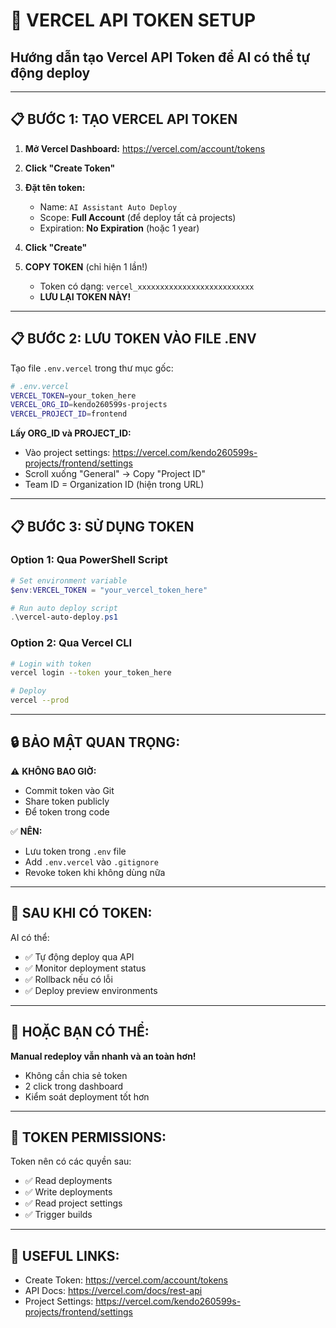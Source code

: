 # 🔑 VERCEL API TOKEN SETUP

## Hướng dẫn tạo Vercel API Token để AI có thể tự động deploy

---

## 📋 **BƯỚC 1: TẠO VERCEL API TOKEN**

1. **Mở Vercel Dashboard:**
   https://vercel.com/account/tokens

2. **Click "Create Token"**

3. **Đặt tên token:**
   - Name: `AI Assistant Auto Deploy`
   - Scope: **Full Account** (để deploy tất cả projects)
   - Expiration: **No Expiration** (hoặc 1 year)

4. **Click "Create"**

5. **COPY TOKEN** (chỉ hiện 1 lần!)
   - Token có dạng: `vercel_xxxxxxxxxxxxxxxxxxxxxxxxxx`
   - **LƯU LẠI TOKEN NÀY!**

---

## 📋 **BƯỚC 2: LƯU TOKEN VÀO FILE .ENV**

Tạo file `.env.vercel` trong thư mục gốc:

```bash
# .env.vercel
VERCEL_TOKEN=your_token_here
VERCEL_ORG_ID=kendo260599s-projects
VERCEL_PROJECT_ID=frontend
```

**Lấy ORG_ID và PROJECT_ID:**
- Vào project settings: https://vercel.com/kendo260599s-projects/frontend/settings
- Scroll xuống "General" → Copy "Project ID"
- Team ID = Organization ID (hiện trong URL)

---

## 📋 **BƯỚC 3: SỬ DỤNG TOKEN**

### **Option 1: Qua PowerShell Script**

```powershell
# Set environment variable
$env:VERCEL_TOKEN = "your_vercel_token_here"

# Run auto deploy script
.\vercel-auto-deploy.ps1
```

### **Option 2: Qua Vercel CLI**

```bash
# Login with token
vercel login --token your_token_here

# Deploy
vercel --prod
```

---

## 🔒 **BẢO MẬT QUAN TRỌNG:**

⚠️ **KHÔNG BAO GIỜ:**
- Commit token vào Git
- Share token publicly
- Để token trong code

✅ **NÊN:**
- Lưu token trong `.env` file
- Add `.env.vercel` vào `.gitignore`
- Revoke token khi không dùng nữa

---

## 🚀 **SAU KHI CÓ TOKEN:**

AI có thể:
- ✅ Tự động deploy qua API
- ✅ Monitor deployment status
- ✅ Rollback nếu có lỗi
- ✅ Deploy preview environments

---

## 🌸 **HOẶC BẠN CÓ THỂ:**

**Manual redeploy vẫn nhanh và an toàn hơn!**
- Không cần chia sẻ token
- 2 click trong dashboard
- Kiểm soát deployment tốt hơn

---

## 📝 **TOKEN PERMISSIONS:**

Token nên có các quyền sau:
- ✅ Read deployments
- ✅ Write deployments
- ✅ Read project settings
- ✅ Trigger builds

---

## 🔗 **USEFUL LINKS:**

- Create Token: https://vercel.com/account/tokens
- API Docs: https://vercel.com/docs/rest-api
- Project Settings: https://vercel.com/kendo260599s-projects/frontend/settings

